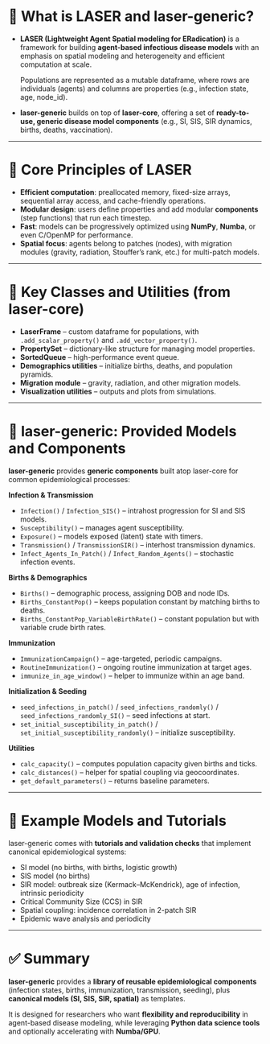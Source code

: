 🔹 What is LASER and laser-generic?
===================================

- **LASER (Lightweight Agent Spatial modeling for ERadication)** is a framework for building
  **agent-based infectious disease models** with an emphasis on spatial modeling and heterogeneity 
  and efficient computation at scale.

  Populations are represented as a mutable dataframe, where rows are individuals (agents)
  and columns are properties (e.g., infection state, age, node_id).

- **laser-generic** builds on top of **laser-core**, offering a set of
  **ready-to-use, generic disease model components** (e.g., SI, SIS, SIR dynamics, births, deaths, vaccination).

---

🔹 Core Principles of LASER
===========================

- **Efficient computation**: preallocated memory, fixed-size arrays, sequential array access, and cache-friendly operations.
- **Modular design**: users define properties and add modular **components** (step functions) that run each timestep.
- **Fast**: models can be progressively optimized using **NumPy**, **Numba**, or even C/OpenMP for performance.
- **Spatial focus**: agents belong to patches (nodes), with migration modules (gravity, radiation, Stouffer’s rank, etc.) for multi-patch models.

---

🔹 Key Classes and Utilities (from laser-core)
=============================================

- **LaserFrame** – custom dataframe for populations, with ``.add_scalar_property()`` and ``.add_vector_property()``.
- **PropertySet** – dictionary-like structure for managing model properties.
- **SortedQueue** – high-performance event queue.
- **Demographics utilities** – initialize births, deaths, and population pyramids.
- **Migration module** – gravity, radiation, and other migration models.
- **Visualization utilities** – outputs and plots from simulations.

---

🔹 laser-generic: Provided Models and Components
===============================================

**laser-generic** provides **generic components** built atop laser-core for common epidemiological processes:

**Infection & Transmission**

- ``Infection()`` / ``Infection_SIS()`` – intrahost progression for SI and SIS models.
- ``Susceptibility()`` – manages agent susceptibility.
- ``Exposure()`` – models exposed (latent) state with timers.
- ``Transmission()`` / ``TransmissionSIR()`` – interhost transmission dynamics.
- ``Infect_Agents_In_Patch()`` / ``Infect_Random_Agents()`` – stochastic infection events.

**Births & Demographics**

- ``Births()`` – demographic process, assigning DOB and node IDs.
- ``Births_ConstantPop()`` – keeps population constant by matching births to deaths.
- ``Births_ConstantPop_VariableBirthRate()`` – constant population but with variable crude birth rates.

**Immunization**

- ``ImmunizationCampaign()`` – age-targeted, periodic campaigns.
- ``RoutineImmunization()`` – ongoing routine immunization at target ages.
- ``immunize_in_age_window()`` – helper to immunize within an age band.

**Initialization & Seeding**

- ``seed_infections_in_patch()`` / ``seed_infections_randomly()`` / ``seed_infections_randomly_SI()`` – seed infections at start.
- ``set_initial_susceptibility_in_patch()`` / ``set_initial_susceptibility_randomly()`` – initialize susceptibility.

**Utilities**

- ``calc_capacity()`` – computes population capacity given births and ticks.
- ``calc_distances()`` – helper for spatial coupling via geocoordinates.
- ``get_default_parameters()`` – returns baseline parameters.

---

🔹 Example Models and Tutorials
===============================

laser-generic comes with **tutorials and validation checks** that implement canonical epidemiological systems:

- SI model (no births, with births, logistic growth)
- SIS model (no births)
- SIR model: outbreak size (Kermack–McKendrick), age of infection, intrinsic periodicity
- Critical Community Size (CCS) in SIR
- Spatial coupling: incidence correlation in 2-patch SIR
- Epidemic wave analysis and periodicity

---

✅ Summary
==========

**laser-generic** provides a **library of reusable epidemiological components** (infection states, births,
immunization, transmission, seeding), plus **canonical models (SI, SIS, SIR, spatial)** as templates.

It is designed for researchers who want **flexibility and reproducibility** in agent-based disease modeling,
while leveraging **Python data science tools** and optionally accelerating with **Numba/GPU**.
